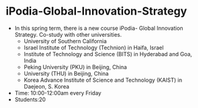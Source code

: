 # iPodia-Global-Innovation-Strategy
- In this spring term, there is a new course iPodia- Global Innovation Strategy. Co-study with other universities.
     - University of Southern California
     - Israel Institute of Technology (Technion) in Haifa, Israel
     - Institute of Technology and Science (BITS) in Hyderabad and Goa, India
     - Peking University (PKU) in Beijing, China
     - University (THU) in Beijing, China
     - Korea Advance Institute of Science and Technology (KAIST) in Daejeon, S. Korea
- Time: 10:00-12:00am every Friday
- Students:20
